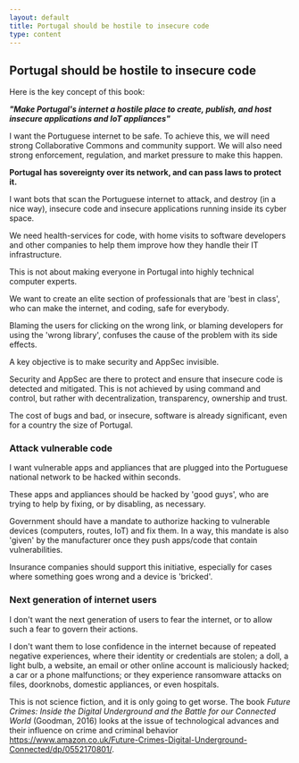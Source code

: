```yaml
---
layout: default
title: Portugal should be hostile to insecure code
type: content
---
```


## Portugal should be hostile to insecure code

Here is the key concept of this book:

_**"Make Portugal's internet a hostile place to create, publish, and host insecure applications and
IoT appliances"**_

I want the Portuguese internet to be safe. To achieve this, we will need strong Collaborative Commons and community support.
We will also need strong enforcement, regulation, and market pressure to make this happen.

**Portugal has sovereignty over its network, and can pass laws to protect it.**

I want bots that scan the Portuguese internet to attack, and destroy (in a nice way), insecure code and insecure applications running inside its cyber space.

We need health-services for code, with home visits to software developers and other companies to help them improve how they handle their IT infrastructure.

This is not about making everyone in Portugal into highly technical computer experts.

We want to create an elite section of professionals that are 'best in class', who can make the internet, and coding, safe for everybody.

Blaming the users for clicking on the wrong link, or blaming developers for using the 'wrong library', confuses the cause of the
problem with its side effects.

A key objective is to make security and AppSec invisible.

Security and AppSec are there to protect and ensure that insecure code is detected and mitigated. This is not achieved by using
command and control, but rather with decentralization, transparency, ownership and trust.

The cost of bugs and bad, or insecure, software is already significant, even for a country the size of Portugal.

### Attack vulnerable code

I want vulnerable apps and appliances that are plugged into the Portuguese national network to be hacked within seconds.

These apps and appliances should be hacked by 'good guys', who are trying to help by fixing, or by disabling, as necessary.

Government should have a mandate to authorize hacking to vulnerable devices (computers, routes, IoT) and fix them. In a way, this mandate is also 'given' by the manufacturer once they push apps/code that contain vulnerabilities.

Insurance companies should support this initiative, especially for cases where something goes wrong and a device is 'bricked'.

### Next generation of internet users

I don't want the next generation of users to fear the internet, or to allow such a fear to govern their actions.

I don't want them to lose confidence in the internet because of repeated negative experiences, where their identity or credentials are stolen; a doll, a light bulb, a website, an email or other online account is maliciously hacked; a car or a phone malfunctions; or they experience ransomware attacks on files, doorknobs, domestic appliances, or even hospitals. 

This is not science fiction, and it is only going to get worse. The book *Future Crimes: Inside the Digital Underground and the Battle for our Connected World* (Goodman, 2016) looks at the issue of technological advances and their influence on crime and criminal behavior https://www.amazon.co.uk/Future-Crimes-Digital-Underground-Connected/dp/0552170801/. 

